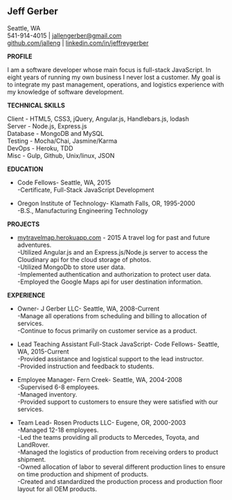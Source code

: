 


**Jeff Gerber**
---------------

Seattle, WA </br>
541-914-4015 | jallengerber@gmail.com </br>
[github.com/jalleng](https://github.com/jalleng) | [linkedin.com/in/jeffreygerber](https://linkedin.com/in/jeffreygerber)

**PROFILE**

I am a software developer whose main focus is full-stack JavaScript.  In eight years of running my own business I never lost a customer.  My goal is to integrate my past management, operations, and logistics experience with my knowledge of software development.

**TECHNICAL SKILLS**

Client - HTML5, CSS3, jQuery, Angular.js, Handlebars.js, lodash </br>
Server - Node.js, Express.js </br>
Database - MongoDB and MySQL </br>
Testing - Mocha/Chai, Jasmine/Karma </br>
DevOps - Heroku, TDD </br>
Misc - Gulp, Github, Unix/linux, JSON

**EDUCATION**

 - Code Fellows- Seattle, WA, 2015</br>
  -Certificate, Full-Stack JavaScript Development

 - Oregon Institute of Technology- Klamath Falls, OR, 1995-2000</br>
  -B.S., Manufacturing Engineering Technology

**PROJECTS**

 - [mytravelmap.herokuapp.com](https://mytravelmap.herokuapp.com) - 2015 A travel log for past and future
   adventures. </br>
   -Utilized Angular.js and an Express.js/Node.js server to access the Cloudinary api for the cloud storage of photos.  
   -Utilized MongoDb to store user data.  
   -Implemented authentication and authorization to protect user data.  
   -Employed the Google Maps api for user destination information.


**EXPERIENCE**




 - Owner- J Gerber LLC- Seattle, WA, 2008-Current</br>
  -Manage all operations from scheduling and billing to allocation of services.  
  -Continue to focus primarily on customer service as a product.  


 - Lead Teaching Assistant Full-Stack JavaScript- Code Fellows- Seattle, WA, 2015-Current</br>
  -Provided assistance and logistical support to the lead instructor.  
  -Provided instruction and feedback to students.


 - Employee Manager- Fern Creek- Seattle, WA, 2004-2008</br>
  -Supervised 6-8 employees.  
  -Managed inventory.  
  -Provided support to customers to ensure they were satisfied with our services.

 - Team Lead- Rosen Products LLC- Eugene, OR, 2000-2003</br>
  -Managed 12-18 employees.  
  -Led the teams providing all products to Mercedes, Toyota, and LandRover.  
  -Managed the logistics of production from receiving orders to product shipment.  
  -Owned allocation of labor to several different production lines to ensure on time production and shipment of products.  
  -Created and standardized the production process and production floor layout for all OEM products.
